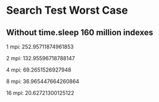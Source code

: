 # Search Test Worst Case
## Without time.sleep 160 million indexes

1 mpi: 252.95711874961853

2 mpi: 132.95596718788147

4 mpi: 69.2651526927948

8 mpi: 36.965447664260864

16 mpi: 20.62721300125122
